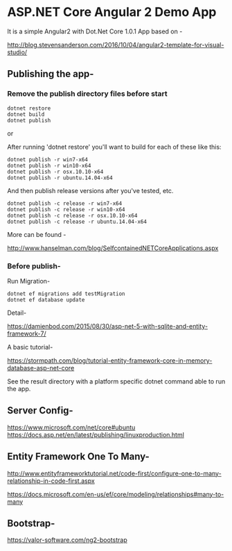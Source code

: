 # ASP.NET Core Angular 2 Demo App

It is a simple Angular2 with Dot.Net Core 1.0.1 App based on -

http://blog.stevensanderson.com/2016/10/04/angular2-template-for-visual-studio/


## Publishing the app-

### Remove the publish directory files before start

	dotnet restore
	dotnet build
	dotnet publish

or

After running 'dotnet restore' you'll want to build for each of these like this:

	dotnet publish -r win7-x64
	dotnet publish -r win10-x64
	dotnet publish -r osx.10.10-x64
	dotnet publish -r ubuntu.14.04-x64

And then publish release versions after you've tested, etc.

	dotnet publish -c release -r win7-x64
	dotnet publish -c release -r win10-x64
	dotnet publish -c release -r osx.10.10-x64
	dotnet publish -c release -r ubuntu.14.04-x64

More can be found -

http://www.hanselman.com/blog/SelfcontainedNETCoreApplications.aspx

### Before publish-

Run Migration-

	dotnet ef migrations add testMigration
	dotnet ef database update

Detail-

https://damienbod.com/2015/08/30/asp-net-5-with-sqlite-and-entity-framework-7/

A basic tutorial-

https://stormpath.com/blog/tutorial-entity-framework-core-in-memory-database-asp-net-core


See the result directory with a platform specific dotnet command able to run the app.

## Server Config-

https://www.microsoft.com/net/core#ubuntu
https://docs.asp.net/en/latest/publishing/linuxproduction.html

## Entity Framework One To Many-

http://www.entityframeworktutorial.net/code-first/configure-one-to-many-relationship-in-code-first.aspx

https://docs.microsoft.com/en-us/ef/core/modeling/relationships#many-to-many

## Bootstrap-

https://valor-software.com/ng2-bootstrap
